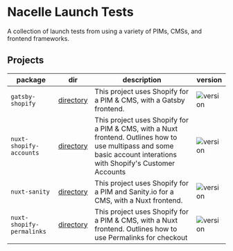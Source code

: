 # Nacelle Launch Tests

A collection of launch tests from using a variety of PIMs, CMSs, and frontend frameworks.


## Projects

| package | dir | description | version |
| ------- | --- | ----------- | ------- |
| `gatsby-shopify` | [directory](gatsby-shopify) | This project uses Shopify for a PIM & CMS, with a Gatsby frontend. | ![version](https://img.shields.io/badge/version-0.1.0-blue.svg?cacheSeconds=2592000) | 
| `nuxt-shopify-accounts` | [directory](nuxt-shopify-accounts) | This project uses Shopify for a PIM & CMS, with a Nuxt frontend. Outlines how to use multipass and some basic account interations with Shopify's Customer Accounts | ![version](https://img.shields.io/badge/version-0.1.0-blue.svg?cacheSeconds=2592000) |
| `nuxt-sanity` | [directory](nuxt-sanity) | This project uses Shopify for a PIM and Sanity.io for a CMS, with a Nuxt frontend.| ![version](https://img.shields.io/badge/version-0.1.0-blue.svg?cacheSeconds=2592000) |
| `nuxt-shopify-permalinks` | [directory](nuxt-shopify-permalinks) | This project uses Shopify for a PIM & CMS, with a Nuxt frontend. Outlines how to use Permalinks for checkout | ![version](https://img.shields.io/badge/version-0.1.0-blue.svg?cacheSeconds=2592000) |
